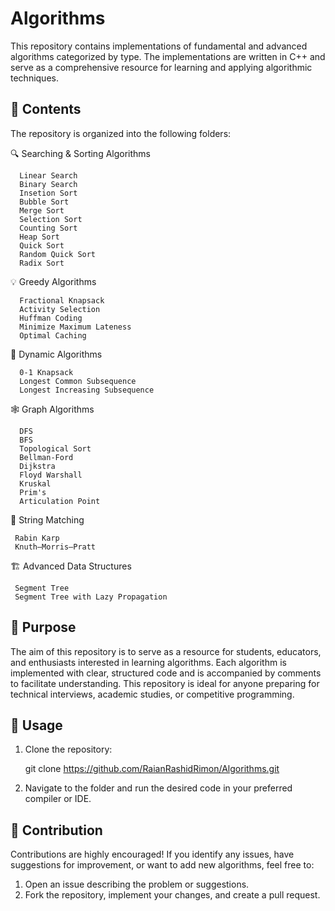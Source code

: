 # Algorithms
This repository contains implementations of fundamental and advanced algorithms categorized by type. The implementations are written in C++ and serve as a comprehensive resource for learning and applying algorithmic techniques.
## 📂 Contents
The repository is organized into the following folders:

 🔍 Searching & Sorting Algorithms

      Linear Search
      Binary Search
      Insetion Sort
      Bubble Sort
      Merge Sort
      Selection Sort
      Counting Sort
      Heap Sort
      Quick Sort
      Random Quick Sort
      Radix Sort

 💡 Greedy Algorithms
    
      Fractional Knapsack
      Activity Selection 
      Huffman Coding
      Minimize Maximum Lateness
      Optimal Caching
      
 🔄 Dynamic Algorithms
 
      0-1 Knapsack
      Longest Common Subsequence 
      Longest Increasing Subsequence 
      
 🕸️ Graph Algorithms
 
      DFS
      BFS
      Topological Sort
      Bellman-Ford
      Dijkstra
      Floyd Warshall
      Kruskal
      Prim's
      Articulation Point
 
 🧵 String Matching

     Rabin Karp
     Knuth–Morris–Pratt

 🏗️ Advanced Data Structures
 
     Segment Tree
     Segment Tree with Lazy Propagation
 
## 🎯 Purpose 
The aim of this repository is to serve as a resource for students, educators, and enthusiasts interested in learning algorithms. Each algorithm is implemented with clear, structured code and is accompanied by comments to facilitate understanding. This repository is ideal for anyone preparing for technical interviews, academic studies, or competitive programming.
## 🚀 Usage
1. Clone the repository:
   
   git clone https://github.com/RaianRashidRimon/Algorithms.git
2. Navigate to the folder and run the desired code in your preferred compiler or IDE.

## 🤝 Contribution
Contributions are highly encouraged! If you identify any issues, have suggestions for improvement, or want to add new algorithms, feel free to:
1. Open an issue describing the problem or suggestions.
2. Fork the repository, implement your changes, and create a pull request. 
